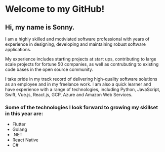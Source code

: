 # Welcome to my GitHub!

## Hi, my name is Sonny.

I am a highly skilled and motiviated software professional with years of experience in designing, developing and maintaining robust software applications.

My experience includes starting projects at start ups, contributing to large scale projects for fortune 50 companies, as well as contrubuting to existing code bases in the open source community.

I take pride in my track record of delivering high-quality software solutions as an employee and in my freelance work. I am also a quick learner and have experience with a range of technologies, including Python, JavaScript, Swift, Vue.js, React.js, GCP, Azure and Amazon Web Services.

### Some of the technologies I look forward to growing my skillset in this year are:

 - Flutter
 - Golang
 - .NET
 - React Native
 - C#
